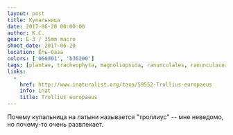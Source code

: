```yaml
---
layout: post
title: Купальница
date: 2017-06-20 00:00:00
author: К.С.
gear: E-3 / 35mm macro
shoot_date: 2017-06-20
location: Ёль-база
colors: ['060d01', 'b36200']
tags: [plantae, tracheophyta, magnoliopsida, ranunculales, ranunculaceae, trollius, trollius europaeus]
links:
  -
    href: http://www.inaturalist.org/taxa/59552-Trollius-europaeus
    info: inat
    title: Trollius europaeus
---
```

Почему купальница на латыни называется "троллиус" -- мне неведомо, но почему-то очень развлекает.
